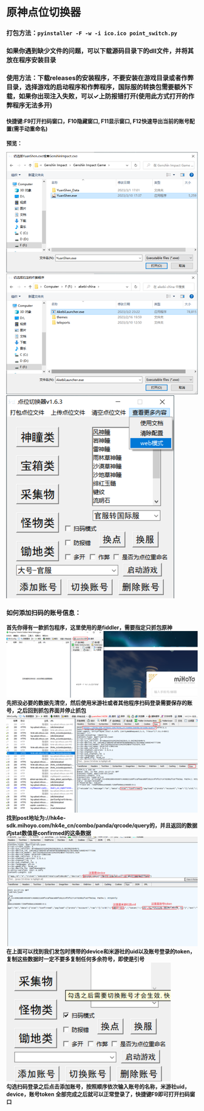 # 原神点位切换器
### 打包方法：```pyinstaller -F -w -i ico.ico point_switch.py```
### 如果你遇到缺少文件的问题，可以下载源码目录下的dll文件，并将其放在程序安装目录
### 使用方法：下载releases的安装程序，不要安装在游戏目录或者作弊目录，选择游戏的启动程序和作弊程序，国际服的转换包需要额外下载，如果你出现注入失败，可以✓上防报错打开(使用此方式打开的作弊程序无法多开)
#### 快捷键:F9打开扫码窗口，F10隐藏窗口, F11显示窗口, F12快速导出当前的账号配置(需手动重命名)
**预览：**

![1](images/1.png)
![2](images/2.png)
![3](images/3.png)

### 如何添加扫码的账号信息：
**首先你得有一款抓包程序，这里使用的是fiddler，需要指定只抓包原神**
![4](images/4.png)
**先把没必要的数据先清空，然后使用米游社或者其他程序扫码登录需要保存的账号，之后回到抓包界面并停止抓包**
![5](images/5.png)
**找到post地址为://hk4e-sdk.mihoyo.com/hk4e_cn/combo/panda/qrcode/query的，并且返回的数据内stat数值是confirmed的这条数据**
![6](images/6.png)
**在上面可以找到我们发包时携带的device和米游社的uid以及账号登录的token，复制这些数据时一定不要多复制任何多余符号，即使是引号**  
![7](images/7.png)  
**勾选扫码登录之后点击添加账号，按照顺序依次输入账号的名称，米游社uid，device，账号token**
**全部完成之后就可以正常登录了，快捷键F9即可打开扫码窗口**
